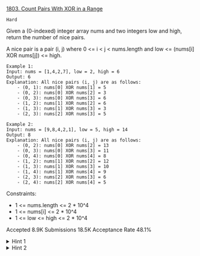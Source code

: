 [1803. Count Pairs With XOR in a Range](https://leetcode.com/problems/count-pairs-with-xor-in-a-range/)

`Hard`

Given a (0-indexed) integer array nums and two integers low and high, return the number of nice pairs.

A nice pair is a pair (i, j) where 0 <= i < j < nums.length and low <= (nums[i] XOR nums[j]) <= high.

```
Example 1:
Input: nums = [1,4,2,7], low = 2, high = 6
Output: 6
Explanation: All nice pairs (i, j) are as follows:
    - (0, 1): nums[0] XOR nums[1] = 5 
    - (0, 2): nums[0] XOR nums[2] = 3
    - (0, 3): nums[0] XOR nums[3] = 6
    - (1, 2): nums[1] XOR nums[2] = 6
    - (1, 3): nums[1] XOR nums[3] = 3
    - (2, 3): nums[2] XOR nums[3] = 5

Example 2:
Input: nums = [9,8,4,2,1], low = 5, high = 14
Output: 8
Explanation: All nice pairs (i, j) are as follows:
​​​​​    - (0, 2): nums[0] XOR nums[2] = 13
    - (0, 3): nums[0] XOR nums[3] = 11
    - (0, 4): nums[0] XOR nums[4] = 8
    - (1, 2): nums[1] XOR nums[2] = 12
    - (1, 3): nums[1] XOR nums[3] = 10
    - (1, 4): nums[1] XOR nums[4] = 9
    - (2, 3): nums[2] XOR nums[3] = 6
    - (2, 4): nums[2] XOR nums[4] = 5
``` 

Constraints:

- 1 <= nums.length <= 2 * 10^4
- 1 <= nums[i] <= 2 * 10^4
- 1 <= low <= high <= 2 * 10^4

Accepted
8.9K
Submissions
18.5K
Acceptance Rate
48.1%

<details>
<summary>Hint 1</summary>

Let's note that we can count all pairs with XOR ≤ K, so the answer would be to subtract the number of pairs withs XOR < low from the number of pairs with XOR ≤ high.

</details>
<details>
<summary>Hint 2</summary>

For each value, find out the number of values when you XOR it with the result is ≤ K using a trie.

</details>